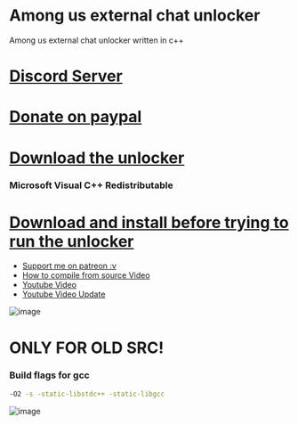 # Among us external chat unlocker
Among us external chat unlocker written in c++
# [Discord Server](https://discord.gg/QfVKWCeRtN)
# [Donate on paypal](https://www.paypal.com/donate?hosted_button_id=PTRYHABP7FHGN)
# [Download the unlocker](https://github.com/Vili1/Among-us-Free-Chat-unlocker/releases/)
### Microsoft Visual C++ Redistributable
# [Download and install before trying to run the unlocker](https://aka.ms/vs/17/release/vc_redist.x86.exe)
- [Support me on patreon :v](https://www.patreon.com/Vili69)
- [How to compile from source Video](https://youtu.be/Xg9KLTM688c)
- [Youtube Video](https://youtu.be/K7Pa2PbEvzY)
- [Youtube Video Update](https://youtu.be/Nor549tiOT4)

![image](https://user-images.githubusercontent.com/42891941/131033514-437fabc7-0960-480e-8677-13ab16c450c9.png)


# ONLY FOR OLD SRC!

### Build flags for gcc
```bash 
-O2 -s -static-libstdc++ -static-libgcc
```
![image](https://user-images.githubusercontent.com/42891941/125162903-1729f580-e193-11eb-9564-678d63b7ad2c.png)
